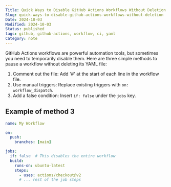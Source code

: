 ```yaml
---
Title: Quick Ways to Disable GitHub Actions Workflows Without Deletion
Slug: quick-ways-to-disable-github-actions-workflows-without-deletion
Date: 2024-10-03
Modified: 2024-10-03
Status: published
tags: github, github-actions, workflow, ci, yaml
Category: note
---
```


GitHub Actions workflows are powerful automation tools, but sometimes you need to temporarily disable them. Here are three simple methods to pause a workflow without deleting its YAML file:

1. Comment out the file: Add '#' at the start of each line in the workflow file.
2. Use manual triggers: Replace existing triggers with `on: workflow_dispatch`.
3. Add a false condition: Insert `if: false` under the `jobs` key.

## Example of method 3

```yaml
name: My Workflow

on:
  push:
    branches: [main]

jobs:
  if: false  # This disables the entire workflow
  build:
    runs-on: ubuntu-latest
    steps:
      - uses: actions/checkout@v2
      # ... rest of the job steps
```

